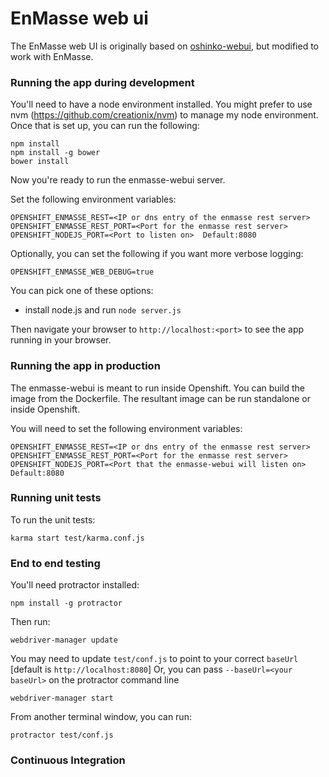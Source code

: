 # EnMasse web ui

The EnMasse web UI is originally based on [oshinko-webui](https://github.com/radanalyticsio/oshinko-webui), but modified to work with EnMasse.

### Running the app during development

You'll need to have a node environment installed.
You might prefer to use nvm (https://github.com/creationix/nvm)
to manage my node environment.
Once that is set up, you can run the following:

    npm install
    npm install -g bower
    bower install

Now you're ready to run the enmasse-webui server.

Set the following environment variables:

    OPENSHIFT_ENMASSE_REST=<IP or dns entry of the enmasse rest server>
    OPENSHIFT_ENMASSE_REST_PORT=<Port for the enmasse rest server>
    OPENSHIFT_NODEJS_PORT=<Port to listen on>  Default:8080

Optionally, you can set the following if you want more verbose logging:

    OPENSHIFT_ENMASSE_WEB_DEBUG=true

You can pick one of these options:

* install node.js and run `node server.js`

Then navigate your browser to `http://localhost:<port>` to see the app running in
your browser.


### Running the app in production
The enmasse-webui is meant to run inside Openshift.  You can build the image
from the Dockerfile.  The resultant image can be run standalone or inside
Openshift.

You will need to set the following environment variables:

    OPENSHIFT_ENMASSE_REST=<IP or dns entry of the enmasse rest server>
    OPENSHIFT_ENMASSE_REST_PORT=<Port for the enmasse rest server>
    OPENSHIFT_NODEJS_PORT=<Port that the enmasse-webui will listen on>  Default:8080


### Running unit tests
To run the unit tests:

    karma start test/karma.conf.js


### End to end testing
You'll need protractor installed:

    npm install -g protractor

<optional> Then run:

    webdriver-manager update

You may need to update `test/conf.js` to point to your correct `baseUrl` [default is `http://localhost:8080`] Or, you can pass `--baseUrl=<your baseUrl>` on the protractor command line

    webdriver-manager start

From another terminal window, you can run:

    protractor test/conf.js

### Continuous Integration
